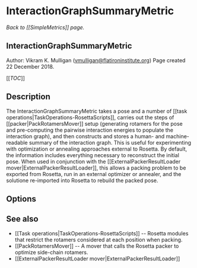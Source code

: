 # InteractionGraphSummaryMetric
*Back to [[SimpleMetrics]] page.*
## InteractionGraphSummaryMetric

Author: Vikram K. Mulligan (vmulligan@flatironinstitute.org)
Page created 22 December 2018.

[[_TOC_]]

## Description

The InteractionGraphSummaryMetric takes a pose and a number of [[task operations|TaskOperations-RosettaScripts]], carries out the steps of [[packer|PackRotamersMover]] setup (generating rotamers for the pose and pre-computing the pairwise interaction energies to populate the interaction graph), and then constructs and stores a human- and machine-readable summary of the interaction graph.  This is useful for experimenting with optimization or annealing approaches external to Rosetta.  By default, the information includes everything necessary to reconstruct the initial pose.  When used in conjunction with the [[ExternalPackerResultLoader mover|ExternalPackerResultLoader]], this allows a packing problem to be exported from Rosetta, run in an external optimizer or annealer, and the solutione re-imported into Rosetta to rebuild the packed pose.

## Options

## See also

* [[Task operations|TaskOperations-RosettaScripts]] -- Rosetta modules that restrict the rotamers considered at each position when packing.
* [[PackRotamersMover]] -- A mover that calls the Rosetta packer to optimize side-chain rotamers.
* [[ExternalPackerResultLoader mover|ExternalPackerResultLoader]]


##